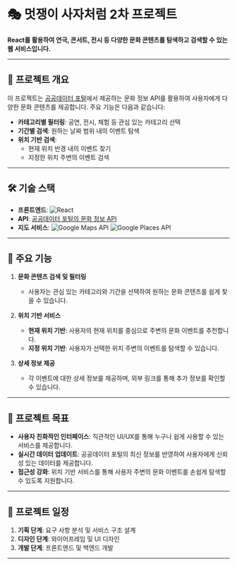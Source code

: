 # 🎭 멋쟁이 사자처럼 2차 프로젝트

**React를 활용하여 연극, 콘서트, 전시 등 다양한 문화 콘텐츠를 탐색하고 검색할 수 있는 웹 서비스입니다.**

---

## 📌 프로젝트 개요

이 프로젝트는 [공공데이터 포털](https://www.data.go.kr/tcs/dss/selectApiDataDetailView.do?publicDataPk=15138937#/API%20%EB%AA%A9%EB%A1%9D/realm)에서 제공하는 문화 정보 API를 활용하여 사용자에게 다양한 문화 콘텐츠를 제공합니다. 주요 기능은 다음과 같습니다:

- **카테고리별 필터링**: 공연, 전시, 체험 등 관심 있는 카테고리 선택
- **기간별 검색**: 원하는 날짜 범위 내의 이벤트 탐색
- **위치 기반 검색**:
  - 현재 위치 반경 내의 이벤트 찾기
  - 지정한 위치 주변의 이벤트 검색

---

## 🛠️ 기술 스택

- **프론트엔드**: ![React](https://img.shields.io/badge/React-61DAFB?style=for-the-badge&logo=react&logoColor=white)
- **API**: [공공데이터 포털의 문화 정보 API](https://www.data.go.kr/tcs/dss/selectApiDataDetailView.do?publicDataPk=15138937#/API%20%EB%AA%A9%EB%A1%9D/realm)
- **지도 서비스**: ![Google Maps API](https://img.shields.io/badge/Google%20Maps%20API-4285F4?style=for-the-badge&logo=googlemaps&logoColor=white) ![Google Places API](https://img.shields.io/badge/Google%20Places%20API-34A853?style=for-the-badge&logo=googlemaps&logoColor=white)


---

## 🌟 주요 기능

1. **문화 콘텐츠 검색 및 필터링**
   - 사용자는 관심 있는 카테고리와 기간을 선택하여 원하는 문화 콘텐츠를 쉽게 찾을 수 있습니다.

2. **위치 기반 서비스**
   - **현재 위치 기반**: 사용자의 현재 위치를 중심으로 주변의 문화 이벤트를 추천합니다.
   - **지정 위치 기반**: 사용자가 선택한 위치 주변의 이벤트를 탐색할 수 있습니다.

3. **상세 정보 제공**
   - 각 이벤트에 대한 상세 정보를 제공하며, 외부 링크를 통해 추가 정보를 확인할 수 있습니다.

---

## 🎯 프로젝트 목표

- **사용자 친화적인 인터페이스**: 직관적인 UI/UX를 통해 누구나 쉽게 사용할 수 있는 서비스를 제공합니다.
- **실시간 데이터 업데이트**: 공공데이터 포털의 최신 정보를 반영하여 사용자에게 신뢰성 있는 데이터를 제공합니다.
- **접근성 강화**: 위치 기반 서비스를 통해 사용자 주변의 문화 이벤트를 손쉽게 탐색할 수 있도록 지원합니다.

---

## 📅 프로젝트 일정

1. **기획 단계**: 요구 사항 분석 및 서비스 구조 설계
2. **디자인 단계**: 와이어프레임 및 UI 디자인
3. **개발 단계**: 프론트엔드 및 백엔드 개발

---
